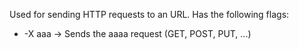 
Used for sending HTTP requests to an URL. Has the following flags:

- -X aaa -> Sends the aaaa request (GET, POST, PUT, ...)